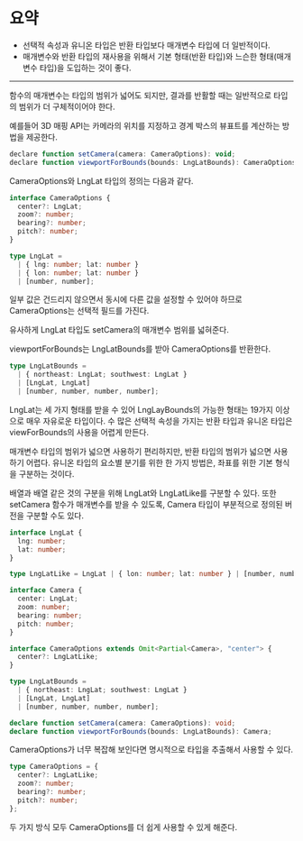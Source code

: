 # 요약

- 선택적 속성과 유니온 타입은 반환 타입보다 매개변수 타입에 더 일반적이다.
- 매개변수와 반환 타입의 재사용을 위해서 기본 형태(반환 타입)와 느슨한 형태(매개변수 타입)을 도입하는 것이 좋다.

---

함수의 매개변수는 타입의 범위가 넓어도 되지만, 결과를 반활할 때는 일반적으로 타입의 범위가 더 구체적이어야 한다.

예를들어 3D 매핑 API는 카메라의 위치를 지정하고 경계 박스의 뷰표트를 계산하는 방법을 제공한다.

```javascript
declare function setCamera(camera: CameraOptions): void;
declare function viewportForBounds(bounds: LngLatBounds): CameraOptions;
```

CameraOptions와 LngLat 타입의 정의는 다음과 같다.

```typescript
interface CameraOptions {
  center?: LngLat;
  zoom?: number;
  bearing?: number;
  pitch?: number;
}

type LngLat =
  | { lng: number; lat: number }
  | { lon: number; lat: number }
  | [number, number];
```

일부 값은 건드리지 않으면서 동시에 다른 값을 설정할 수 있어야 하므로 CameraOptions는 선택적 필드를 가진다.

유사하게 LngLat 타입도 setCamera의 매개변수 범위를 넓혀준다.

viewportForBounds는 LngLatBounds를 받아 CameraOptions를 반환한다.

```typescript
type LngLatBounds =
  | { northeast: LngLat; southwest: LngLat }
  | [LngLat, LngLat]
  | [number, number, number, number];
```

LngLat는 세 가지 형태를 받을 수 있어 LngLayBounds의 가능한 형태는 19가지 이상으로 매우 자유로운 타입이다.
수 많은 선택적 속성을 가지는 반환 타입과 유니온 타입은 viewForBounds의 사용을 어렵게 만든다.

매개변수 타입의 범위가 넓으면 사용하기 편리하지만, 반환 타입의 범위가 넓으면 사용하기 어렵다.
유니온 타입의 요소별 분기를 위한 한 가지 방법은, 좌표를 위한 기본 형식을 구분하는 것이다.

배열과 배열 같은 것의 구분을 위해 LngLat와 LngLatLike를 구분할 수 있다.
또한 setCamera 함수가 매개변수를 받을 수 있도록, Camera 타입이 부분적으로 정의된 버전을 구분할 수도 있다.

```typescript
interface LngLat {
  lng: number;
  lat: number;
}

type LngLatLike = LngLat | { lon: number; lat: number } | [number, number];

interface Camera {
  center: LngLat;
  zoom: number;
  bearing: number;
  pitch: number;
}

interface CameraOptions extends Omit<Partial<Camera>, "center"> {
  center?: LngLatLike;
}

type LngLatBounds =
  | { northeast: LngLat; southwest: LngLat }
  | [LngLat, LngLat]
  | [number, number, number, number];

declare function setCamera(camera: CameraOptions): void;
declare function viewportForBounds(bounds: LngLatBounds): Camera;
```

CameraOptions가 너무 복잡해 보인다면 명시적으로 타입을 추출해서 사용할 수 있다.

```typescript
type CameraOptions = {
  center?: LngLatLike;
  zoom?: number;
  bearing?: number;
  pitch?: number;
};
```

두 가지 방식 모두 CameraOptions를 더 쉽게 사용할 수 있게 해준다.
